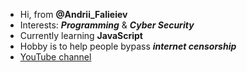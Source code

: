 - Hi, from **@Andrii_Falieiev**
- Interests: **_Programming_** & **_Cyber Security_**
- Currently learning **JavaScript**
- Hobby is to help people bypass **_internet censorship_**
- [YouTube channel](https://www.youtube.com/channel/UCY_2FuUykbrEGUoOtsskT1A)

<!---
autopilotcode/autopilotcode is a ✨ special ✨ repository because its `README.md` (this file) appears on your GitHub profile.
You can click the Preview link to take a look at your changes.
--->
